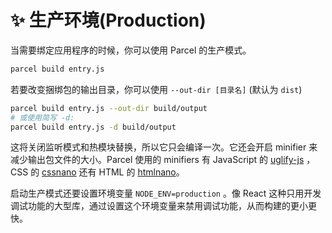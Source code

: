 # ✨ 生产环境(Production)

当需要绑定应用程序的时候，你可以使用 Parcel 的生产模式。

```bash
parcel build entry.js
```

若要改变捆绑包的输出目录，你可以使用 `--out-dir [目录名]` (默认为 `dist`)

```bash
parcel build entry.js --out-dir build/output
# 或使用简写 -d:
parcel build entry.js -d build/output
```

这将关闭监听模式和热模块替换，所以它只会编译一次。它还会开启 minifier 来减少输出包文件的大小。Parcel 使用的 minifiers 有 JavaScript 的 [uglify-js](https://github.com/mishoo/UglifyJS2/) ，CSS 的 [cssnano](http://cssnano.co) 还有 HTML 的 [htmlnano](https://github.com/posthtml/htmlnano)。

启动生产模式还要设置环境变量 `NODE_ENV=production` 。像 React 这种只用开发调试功能的大型库，通过设置这个环境变量来禁用调试功能，从而构建的更小更快。
